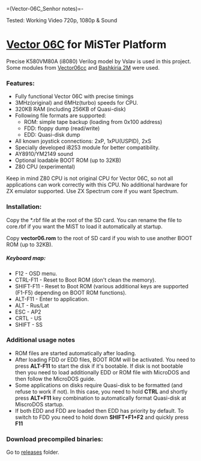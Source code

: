 =(Vector-06C_Senhor notes)=-

Tested: Working Video 720p, 1080p & Sound

# [Vector 06C](https://en.wikipedia.org/wiki/Vector-06C) for MiSTer Platform

Precise K580VM80A (i8080) Verilog model by Vslav is used in this project. Some modules from [Vector06cc](https://github.com/svofski/vector06cc) and [Bashkiria 2M](http://bashkiria-2m.narod.ru/index/fpga/0-12) were used.

### Features:
- Fully functional Vector 06C with precise timings
- 3MHz(original) and 6MHz(turbo) speeds for CPU.
- 320KB RAM (including 256KB of Quasi-disk)
- Following file formats are supported: 
    - ROM: simple tape backup (loading from 0x100 address)
    - FDD: floppy dump (read/write)
    - EDD: Quasi-disk dump
- All known joystick connections: 2xP, 1xPU(USPID), 2xS
- Specially developed i8253 module for better compatibility.
- AY8910/YM2149 sound
- Optional loadable BOOT ROM (up to 32KB)
- Z80 CPU (experimental)

Keep in mind Z80 CPU is not original CPU for Vector 06C, so not all applications can work correctly with this CPU. No additional hardware for ZX emulator supported. Use ZX Spectrum core if you want Spectrum.

### Installation:
Copy the *.rbf file at the root of the SD card. You can rename the file to core.rbf if you want the MiST to load it automatically at startup.

Copy **vector06.rom** to the root of SD card if you wish to use another BOOT ROM (up to 32KB).

##### Keyboard map:

- F12 - OSD menu.
- CTRL-F11 - Reset to Boot ROM (don't clean the memory).
- SHIFT-F11 - Reset to Boot ROM (various additional keys are supported (F1-F5) depending on BOOT ROM functions).
- ALT-F11 - Enter to application.
- ALT - Rus/Lat
- ESC - AP2
- CRTL - US
- SHIFT - SS

### Additional usage notes
- ROM files are started automatically after loading.
- After loading FDD or EDD files, BOOT ROM will be activated. You need to press **ALT-F11** to start the disk if it's bootable. If disk is not bootable then you need to load additionally EDD or ROM file with MicroDOS and then follow the MicroDOS guide.
- Some applications on disks require Quasi-disk to be formatted (and refuse to work if not). In this case, you need to hold **CTRL** and shortly press **ALT+F11** key combination to automatically format Quasi-disk at MiscroDOS startup.
- If both EDD and FDD are loaded then EDD has priority by default. To switch to FDD you need to hold down **SHIFT+F1+F2** and quickly press **F11**

### Download precompiled binaries:
Go to [releases](https://github.com/MiSTer-devel/Vector-06C_MiSTer/tree/master/releases) folder.

